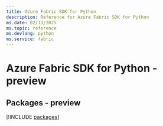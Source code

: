 ```yaml
---
title: Azure Fabric SDK for Python
description: Reference for Azure Fabric SDK for Python
ms.date: 02/13/2025
ms.topic: reference
ms.devlang: python
ms.service: fabric
---
```

# Azure Fabric SDK for Python - preview
## Packages - preview
[!INCLUDE [packages](fabric-index.md)]